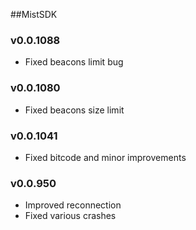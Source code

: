 ##MistSDK

### v0.0.1088

- Fixed beacons limit bug

### v0.0.1080

- Fixed beacons size limit

### v0.0.1041

- Fixed bitcode and minor improvements

### v0.0.950

- Improved reconnection
- Fixed various crashes

